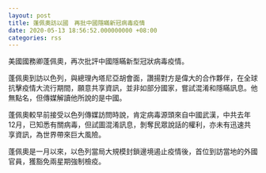 ```yaml
---
layout: post
title: 蓬佩奧訪以國　再批中國隱瞞新冠病毒疫情　
date: 2020-05-13 18:56:52.000000000 +08:00
categories: rss
---
```


美國國務卿蓬佩奧，再次批評中國隱瞞新型冠狀病毒疫情。

蓬佩奧到訪以色列，與總理內塔尼亞胡會面，讚揚對方是偉大的合作夥伴，在全球抗擊疫情大流行期間，願意共享資訊，並非如部分國家，嘗試混淆和隱瞞訊息。他無點名，但傳媒解讀他所說的是中國。

蓬佩奧較早前接受以色列傳媒訪問時說，肯定病毒源頭來自中國武漢，中共去年12月，已知悉有關病毒，但試圖混淆訊息，剝奪民眾說話的權利，亦未有迅速共享資訊，為世界帶來巨大風險。

蓬佩奧是一月以來，以色列當局大規模封鎖邊境遏止疫情後，首位到訪當地的外國官員，獲豁免兩星期強制檢疫。
